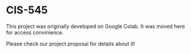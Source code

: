 # CIS-545

This project was originally developed on Google Colab. It was moved here for access convinience.

Please check our project proposal for details about it!

